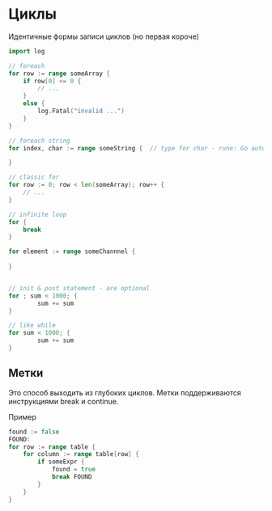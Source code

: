 # Циклы

Идентичные формы записи циклов (но первая короче)

```go
import log

// foreach
for row := range someArray {
    if row[0] <= 0 {
        // ...
    }
    else {
        log.Fatal("invalid ...")
    }
}

// foreach string
for index, char := range someString {  // type for char - rune: Go automate decode as UTF-8

}

// classic for
for row := 0; row < len(someArray); row++ {
    // ...
}

// infinite loop
for {
    break
}

for element := range someChannnel {
    
}


// init & post statement - are optional
for ; sum < 1000; {
		sum += sum
}

// like while
for sum < 1000; {
		sum += sum
}
```

## Метки

Это способ выходить из глубоких циклов. Метки поддерживаются инструкциями break и continue.

Пример

```go
found := false
FOUND:
for row := range table {
    for column := range table[row] {
        if someExpr {
            found = true
            break FOUND
        }
    }
}
```
